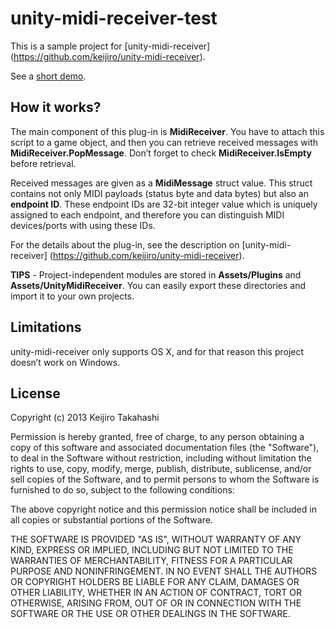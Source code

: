 unity-midi-receiver-test
========================

This is a sample project for [unity-midi-receiver]
(https://github.com/keijiro/unity-midi-receiver).

See a [short demo](https://vine.co/v/hMAeTub9ZEm).

How it works?
-------------

The main component of this plug-in is **MidiReceiver**. You have to attach this
script to a game object, and then you can retrieve received messages with 
**MidiReceiver.PopMessage**. Don’t forget to check **MidiReceiver.IsEmpty**
before retrieval.

Received messages are given as a **MidiMessage** struct value. This struct
contains not only MIDI payloads (status byte and data bytes) but also an
**endpoint ID**. These endpoint IDs are 32-bit integer value which is uniquely
assigned to each endpoint, and therefore you can distinguish MIDI devices/ports
with using these IDs.

For the details about the plug-in, see the description on [unity-midi-receiver]
(https://github.com/keijiro/unity-midi-receiver).

**TIPS** - Project-independent modules are stored in **Assets/Plugins** and
**Assets/UnityMidiReceiver**. You can easily export these directories and
import it to your own projects.

Limitations
-----------

unity-midi-receiver only supports OS X, and for that reason this project
doesn’t work on Windows.

License
-------

Copyright (c) 2013 Keijiro Takahashi

Permission is hereby granted, free of charge, to any person obtaining a copy of
this software and associated documentation files (the "Software"), to deal in
the Software without restriction, including without limitation the rights to
use, copy, modify, merge, publish, distribute, sublicense, and/or sell copies of
the Software, and to permit persons to whom the Software is furnished to do so,
subject to the following conditions:

The above copyright notice and this permission notice shall be included in all
copies or substantial portions of the Software.

THE SOFTWARE IS PROVIDED "AS IS", WITHOUT WARRANTY OF ANY KIND, EXPRESS OR
IMPLIED, INCLUDING BUT NOT LIMITED TO THE WARRANTIES OF MERCHANTABILITY, FITNESS
FOR A PARTICULAR PURPOSE AND NONINFRINGEMENT. IN NO EVENT SHALL THE AUTHORS OR
COPYRIGHT HOLDERS BE LIABLE FOR ANY CLAIM, DAMAGES OR OTHER LIABILITY, WHETHER
IN AN ACTION OF CONTRACT, TORT OR OTHERWISE, ARISING FROM, OUT OF OR IN
CONNECTION WITH THE SOFTWARE OR THE USE OR OTHER DEALINGS IN THE SOFTWARE.
